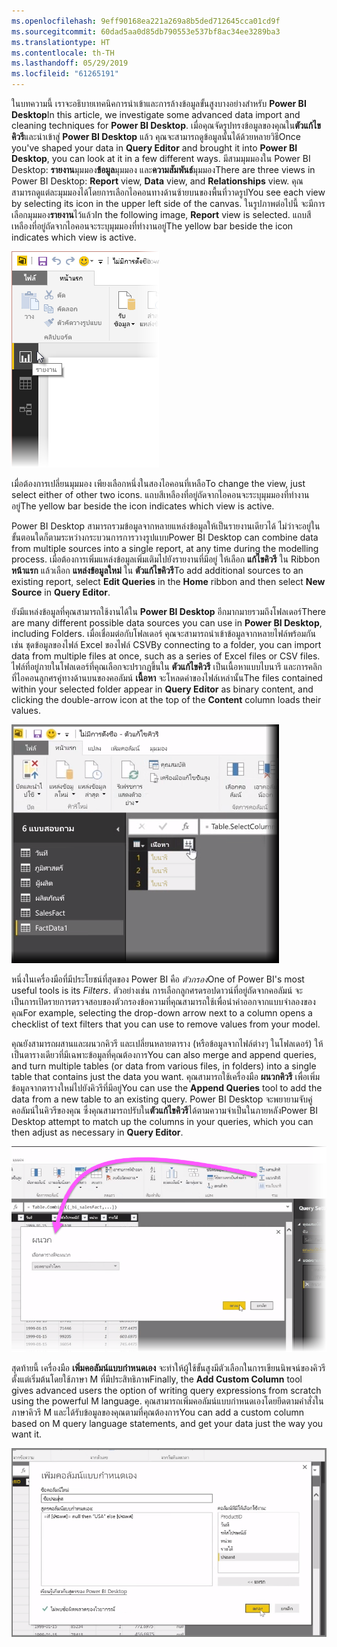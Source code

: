 ```yaml
---
ms.openlocfilehash: 9eff90168ea221a269a8b5ded712645cca01cd9f
ms.sourcegitcommit: 60dad5aa0d85db790553e537bf8ac34ee3289ba3
ms.translationtype: HT
ms.contentlocale: th-TH
ms.lasthandoff: 05/29/2019
ms.locfileid: "61265191"
---
```

<span data-ttu-id="06b0f-101">ในบทความนี้ เราจะอธิบายเทคนิคการนำเข้าและการล้างข้อมูลขั้นสูงบางอย่างสำหรับ **Power BI Desktop**</span><span class="sxs-lookup"><span data-stu-id="06b0f-101">In this article, we investigate some advanced data import and cleaning techniques for **Power BI Desktop**.</span></span> <span data-ttu-id="06b0f-102">เมื่อคุณจัดรูปทรงข้อมูลของคุณใน**ตัวแก้ไขคิวรี**และนำเข้าสู่ **Power BI Desktop** แล้ว คุณจะสามารถดูข้อมูลนั้นได้ด้วยหลายวิธี</span><span class="sxs-lookup"><span data-stu-id="06b0f-102">Once you've shaped your data in **Query Editor** and brought it into **Power BI Desktop**, you can look at it in a few different ways.</span></span> <span data-ttu-id="06b0f-103">มีสามมุมมองใน Power BI Desktop: **รายงาน**มุมมอง**ข้อมูล**มุมมอง และ**ความสัมพันธ์**มุมมอง</span><span class="sxs-lookup"><span data-stu-id="06b0f-103">There are three views in Power BI Desktop: **Report** view, **Data** view, and **Relationships** view.</span></span> <span data-ttu-id="06b0f-104">คุณสามารถดูแต่ละมุมมองได้โดยการเลือกไอคอนทางด้านซ้ายบนของพื้นที่วาดรูป</span><span class="sxs-lookup"><span data-stu-id="06b0f-104">You see each view by selecting its icon in the upper left side of the canvas.</span></span> <span data-ttu-id="06b0f-105">ในรูปภาพต่อไปนี้ จะมีการเลือกมุมมอง**รายงาน**ไว้แล้ว</span><span class="sxs-lookup"><span data-stu-id="06b0f-105">In the following image, **Report** view is selected.</span></span> <span data-ttu-id="06b0f-106">แถบสีเหลืองที่อยู่ถัดจากไอคอนจะระบุมุมมองที่ทำงานอยู่</span><span class="sxs-lookup"><span data-stu-id="06b0f-106">The yellow bar beside the icon indicates which view is active.</span></span>

![](media/1-4-advanced-data-sources-and-transformation/1-4_1.png)

<span data-ttu-id="06b0f-107">เมื่อต้องการเปลี่ยนมุมมอง เพียงเลือกหนึ่งในสองไอคอนที่เหลือ</span><span class="sxs-lookup"><span data-stu-id="06b0f-107">To change the view, just select either of other two icons.</span></span> <span data-ttu-id="06b0f-108">แถบสีเหลืองที่อยู่ถัดจากไอคอนจะระบุมุมมองที่ทำงานอยู่</span><span class="sxs-lookup"><span data-stu-id="06b0f-108">The yellow bar beside the icon indicates which view is active.</span></span>

<span data-ttu-id="06b0f-109">Power BI Desktop สามารถรวมข้อมูลจากหลายแหล่งข้อมูลให้เป็นรายงานเดียวได้ ไม่ว่าจะอยู่ในขั้นตอนใดก็ตามระหว่างกระบวนการการวางรูปแบบ</span><span class="sxs-lookup"><span data-stu-id="06b0f-109">Power BI Desktop can combine data from multiple sources into a single report, at any time during the modelling process.</span></span> <span data-ttu-id="06b0f-110">เมื่อต้องการเพิ่มแหล่งข้อมูลเพิ่มเติมไปยังรายงานที่มีอยู่ ให้เลือก **แก้ไขคิวรี** ใน Ribbon **หน้าแรก** แล้วเลือก **แหล่งข้อมูลใหม่** ใน **ตัวแก้ไขคิวรี**</span><span class="sxs-lookup"><span data-stu-id="06b0f-110">To add additional sources to an existing report, select **Edit Queries** in the **Home** ribbon and then select **New Source** in **Query Editor**.</span></span>

<span data-ttu-id="06b0f-111">ยังมีแหล่งข้อมูลที่คุณสามารถใช้งานได้ใน **Power BI Desktop** อีกมากมายรวมถึงโฟลเดอร์</span><span class="sxs-lookup"><span data-stu-id="06b0f-111">There are many different possible data sources you can use in **Power BI Desktop**, including Folders.</span></span> <span data-ttu-id="06b0f-112">เมื่อเชื่อมต่อกับโฟลเดอร์ คุณจะสามารถนำเข้าข้อมูลจากหลายไฟล์พร้อมกัน เช่น ชุดข้อมูลของไฟล์ Excel ของไฟล์ CSV</span><span class="sxs-lookup"><span data-stu-id="06b0f-112">By connecting to a folder, you can import data from multiple files at once, such as a series of Excel files or CSV files.</span></span> <span data-ttu-id="06b0f-113">ไฟล์ที่อยู่ภายในโฟลเดอร์ที่คุณเลือกจะปรากฏขึ้นใน **ตัวแก้ไขคิวรี** เป็นเนื้อหาแบบไบนารี และการคลิกที่ไอคอนลูกศรคู่ทางด้านบนของคอลัมน์ **เนื้อหา** จะโหลดค่าของไฟล์เหล่านั้น</span><span class="sxs-lookup"><span data-stu-id="06b0f-113">The files contained within your selected folder appear in **Query Editor** as binary content, and clicking the double-arrow icon at the top of the **Content** column loads their values.</span></span>

![](media/1-4-advanced-data-sources-and-transformation/1-4_2.png)

<span data-ttu-id="06b0f-114">หนึ่งในเครื่องมือที่มีประโยชน์ที่สุดของ Power BI คือ *ตัวกรอง*</span><span class="sxs-lookup"><span data-stu-id="06b0f-114">One of Power BI's most useful tools is its *Filters*.</span></span> <span data-ttu-id="06b0f-115">ตัวอย่างเช่น การเลือกลูกศรดรอปดาวน์ที่อยู่ถัดจากคอลัมน์ จะเป็นการเปิดรายการตรวจสอบของตัวกรองข้อความที่คุณสามารถใช้เพื่อนำค่าออกจากแบบจำลองของคุณ</span><span class="sxs-lookup"><span data-stu-id="06b0f-115">For example, selecting the drop-down arrow next to a column opens a checklist of text filters that you can use to remove values from your model.</span></span>

<span data-ttu-id="06b0f-116">คุณยังสามารถผสานและผนวกคิวรี และเปลี่ยนหลายตาราง (หรือข้อมูลจากไฟล์ต่างๆ ในโฟลเดอร์) ให้เป็นตารางเดียวที่มีเฉพาะข้อมูลที่คุณต้องการ</span><span class="sxs-lookup"><span data-stu-id="06b0f-116">You can also merge and append queries, and turn multiple tables (or data from various files, in folders) into a single table that contains just the data you want.</span></span> <span data-ttu-id="06b0f-117">คุณสามารถใช้เครื่องมือ **ผนวกคิวรี** เพื่อเพิ่มข้อมูลจากตารางใหม่ไปยังคิวรีที่มีอยู่</span><span class="sxs-lookup"><span data-stu-id="06b0f-117">You can use the **Append Queries** tool to add the data from a new table to an existing query.</span></span> <span data-ttu-id="06b0f-118">Power BI Desktop จะพยายามจับคู่คอลัมน์ในคิวรีของคุณ ซึ่งคุณสามารถปรับใน**ตัวแก้ไขคิวรี**ได้ตามความจำเป็นในภายหลัง</span><span class="sxs-lookup"><span data-stu-id="06b0f-118">Power BI Desktop attempt to match up the columns in your queries, which you can then adjust as necessary in **Query Editor**.</span></span>

![](media/1-4-advanced-data-sources-and-transformation/1-4_3.png)

<span data-ttu-id="06b0f-119">สุดท้ายนี้ เครื่องมือ **เพิ่มคอลัมน์แบบกำหนดเอง** จะทำให้ผู้ใช้ขั้นสูงมีตัวเลือกในการเขียนนิพจน์ของคิวรีตั้งแต่เริ่มต้นโดยใช้ภาษา M ที่มีประสิทธิภาพ</span><span class="sxs-lookup"><span data-stu-id="06b0f-119">Finally, the **Add Custom Column** tool gives advanced users the option of writing query expressions from scratch using the powerful M language.</span></span> <span data-ttu-id="06b0f-120">คุณสามารถเพิ่มคอลัมน์แบบกำหนดเองโดยยึดตามคำสั่งในภาษาคิวรี M และได้รับข้อมูลของคุณตามที่คุณต้องการ</span><span class="sxs-lookup"><span data-stu-id="06b0f-120">You can add a custom column based on M query language statements, and get your data just the way you want it.</span></span>

![](media/1-4-advanced-data-sources-and-transformation/1-4_4.png)

